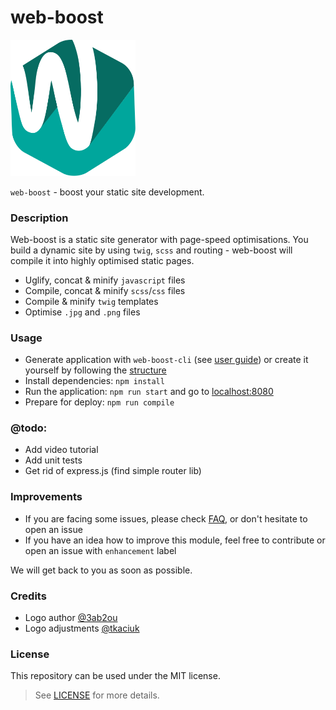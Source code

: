 # web-boost

<img src="https://github.com/ddimitrioglo/web-boost/blob/dev/web-boost-logo.svg" width="200"/>

`web-boost` - boost your static site development.

### Description

Web-boost is a static site generator with page-speed optimisations. You build a dynamic site by using `twig`, `scss` 
and routing - web-boost will compile it into highly optimised static pages.

* Uglify, concat & minify `javascript` files
* Compile, concat & minify `scss`/`css` files
* Compile & minify `twig` templates
* Optimise `.jpg` and `.png` files

### Usage

* Generate application with `web-boost-cli` (see [user guide][1]) or create it yourself by following the [structure][2]
* Install dependencies: `npm install`
* Run the application: `npm run start` and go to [localhost:8080][3]
* Prepare for deploy: `npm run compile`

### @todo:

* Add video tutorial
* Add unit tests
* Get rid of express.js (find simple router lib)

### Improvements

* If you are facing some issues, please check [FAQ][4], or don't hesitate to open an issue
* If you have an idea how to improve this module, feel free to contribute or open an issue with `enhancement` label

We will get back to you as soon as possible.

### Credits

* Logo author [@3ab2ou](https://twitter.com/3ab2ou)
* Logo adjustments [@tkaciuk](https://github.com/tkaciuk)

### License

This repository can be used under the MIT license.
> See [LICENSE][5] for more details.

[1]: https://github.com/ddimitrioglo/web-boost/blob/master/cli-component/README.md#web-boost-cli
[2]: https://github.com/ddimitrioglo/web-boost/blob/master/docs/structure.md#web-boost-application
[3]: http://localhost:8080
[4]: https://github.com/ddimitrioglo/web-boost/blob/master/docs/faq.md
[5]: https://github.com/ddimitrioglo/web-boost/blob/master/docs/LICENSE
